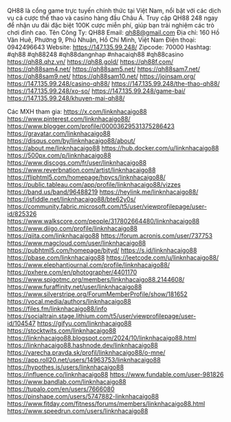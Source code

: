 QH88 là cổng game trực tuyến chính thức tại Việt Nam, nổi bật với các dịch vụ cá cược thể thao và casino hàng đầu Châu Á. Truy cập QH88 248 ngay để nhận ưu đãi đặc biệt 100K cược miễn phí, giúp bạn trải nghiệm các trò chơi đỉnh cao.
Tên Công Ty: QH88
Email: qh88@gmail.com
Địa chỉ: 160 Hồ Văn Huê, Phường 9, Phú Nhuận, Hồ Chí Minh, Việt Nam
Điện thoại: 0942496643
Website: https://147.135.99.248/
Zipcode: 70000
Hashtag: #qh88 #qh88248 #qh88dangnhap #nhacaiqh88 #qh88casino
https://qh88.qhz.vn/
https://qh88.gold/
https://qh88f.com/
https://qh88sam4.net/
https://qh88sam5.net/
https://qh88sam7.net/
https://qh88sam9.net/
https://qh88sam10.net/
https://joinsam.org/
https://147.135.99.248/casino-qh88/
https://147.135.99.248/the-thao-qh88/
https://147.135.99.248/xo-so/
https://147.135.99.248/game-bai/
https://147.135.99.248/khuyen-mai-qh88/

Các MXH tham gia:
https://x.com/linknhacaigo88
https://www.pinterest.com/linknhacaigo88/
https://www.blogger.com/profile/00003629531375286423
https://gravatar.com/linknhacaigo88
https://disqus.com/by/linknhacaigo88/about/
https://about.me/linknhacaigo88
https://hub.docker.com/u/linknhacaigo88
https://500px.com/p/linknhacaigo88
https://www.discogs.com/fr/user/linknhacaigo88
https://www.reverbnation.com/artist/linknhacaigo88
https://fliphtml5.com/homepage/hpycs/linknhacaigo88/
https://public.tableau.com/app/profile/linknhacaigo88/vizzes
https://band.us/band/96488219
https://heylink.me/linknhacaigo88/
https://jsfiddle.net/linknhacaigo88/bte62y0s/
https://community.fabric.microsoft.com/t5/user/viewprofilepage/user-id/825326
https://www.walkscore.com/people/317802664480/linknhacaigo88
https://www.diigo.com/profile/linknhacaigo88
https://qiita.com/linknhacaigo88
https://forum.acronis.com/user/737753
https://www.magcloud.com/user/linknhacaigo88
https://pubhtml5.com/homepage/bjtyd/
https://s.id/linknhacaigo88
https://pbase.com/linknhacaigo88
https://leetcode.com/u/linknhacaigo88/
https://www.elephantjournal.com/profile/linknhacaigo88/
https://pxhere.com/en/photographer/4401170
https://www.spigotmc.org/members/linknhacaigo88.2144608/
https://www.furaffinity.net/user/linknhacaigo88
https://www.silverstripe.org/ForumMemberProfile/show/181652
https://vocal.media/authors/linknhacaigo88
https://files.fm/linknhacaigo88/info
https://socialtrain.stage.lithium.com/t5/user/viewprofilepage/user-id/104547
https://gifyu.com/linknhacaigo88
https://stocktwits.com/linknhacaigo88
https://linknhacaigo88.blogspot.com/2024/10/linknhacaigo88.html
https://linknhacaigo88.hashnode.dev/linknhacaigo88
https://varecha.pravda.sk/profil/linknhacaigo88/o-mne/
https://app.roll20.net/users/14963753/linknhacaigo88
https://hypothes.is/users/linknhacaigo88
https://influence.co/linknhacaigo88
https://www.fundable.com/user-981826
https://www.bandlab.com/linknhacaigo88
https://tupalo.com/en/users/7666080
https://pinshape.com/users/5747882-linknhacaigo88
https://www.fitday.com/fitness/forums/members/linknhacaigo88.html
https://www.speedrun.com/users/linknhacaigo88
